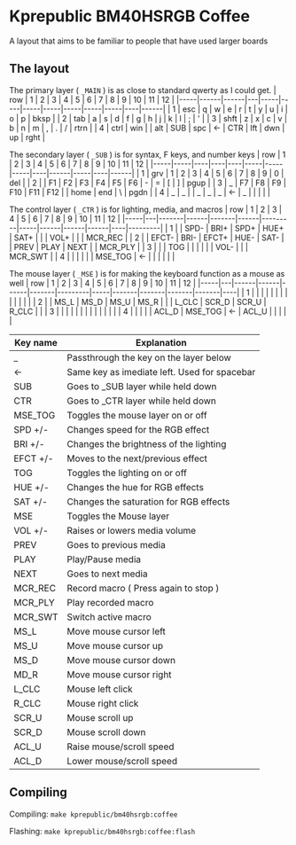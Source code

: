 # Kprepublic BM40HSRGB Coffee

A layout that aims to be familiar to people that have used larger boards

## The layout

The primary layer ( `_MAIN` ) is as close to standard qwerty as I could get.
| row | 1    | 2    | 3 | 4   | 5   | 6   | 7   | 8   | 9   | 10  | 11 | 12   |
|-----|------|------|---|-----|-----|-----|-----|-----|-----|-----|----|------|
| 1   | esc  |  q   | w |  e  |  r  |  t  | y   | u   | i   | o   | p  | bksp |
| 2   | tab  |  a   | s |  d  |  f  |  g  | h   | j   | k   | l   | ;  | '    |
| 3   | shft |  z   | x |  c  |  v  |  b  | n   | m   | ,   | .   | /  | rtrn |
| 4   | ctrl | win  |   | alt | SUB | spc | <- | CTR | lft | dwn | up | rght |

The secondary layer ( `_SUB` ) is for syntax, F keys, and number keys
| row | 1   | 2  | 3  | 4  | 5   | 6   | 7   | 8  | 9    | 10  | 11 | 12   |
|-----|-----|----|----|----|-----|-----|-----|----|------|-----|----|------|
| 1   | grv | 1  | 2  | 3  | 4   | 5   | 6   | 7  | 8    | 9   | 0  | del  |
| 2   |     | F1 | F2 | F3 | F4  | F5  | F6  | -  | =    | [   | ]  | pgup |
| 3   | _   | F7 | F8 | F9 | F10 | F11 | F12 |    | home | end | \  | pgdn |
| 4   | _   | _  |    | _  | _   | _   | <-  | _  |      |     |    |      |

The control layer ( `_CTR` ) is for lighting, media, and macros
| row | 1 | 2     | 3    | 4     | 5    | 6       | 7   | 8    | 9    | 10   | 11 | 12      |
|-----|---|-------|------|-------|------|---------|-----|------|------|------|----|---------|
| 1   |   | SPD-  | BRI+ | SPD+  | HUE+ | SAT+    |     |      | VOL+ |      |    | MCR_REC |
| 2   |   | EFCT- | BRI- | EFCT+ | HUE- | SAT-    |     | PREV | PLAY | NEXT |    | MCR_PLY |
| 3   |   |       | TOG  |       |      |         |     |      | VOL- |      |    | MCR_SWT |
| 4   |   |       |      |       |      | MSE_TOG | <-  |      |      |      |    |         |

The mouse layer ( `_MSE` ) is for making the keyboard function as a mouse as well
| row | 1 | 2    | 3    | 4    | 5     | 6       | 7   | 8     | 9     | 10    | 11    | 12 |
|-----|---|------|------|------|-------|---------|-----|-------|-------|-------|-------|----|
| 1   |   |      |      |      |       |         |     |       |       |       |       |    |
| 2   |   | MS_L | MS_D | MS_U | MS_R  |         |     | L_CLC | SCR_D | SCR_U | R_CLC |    |
| 3   |   |      |      |      |       |         |     |       |       |       |       |    |
| 4   |   |      |      |      | ACL_D | MSE_TOG | <-  | ACL_U |       |       |       |    |

| Key name | Explanation                                  |
|----------|----------------------------------------------|
| \_       | Passthrough the key on the layer below       |
| <-       | Same key as imediate left. Used for spacebar |
| SUB      | Goes to _SUB layer while held down           |
| CTR      | Goes to _CTR layer while held down           |
| MSE_TOG  | Toggles the mouse layer on or off            |
| SPD +/-  | Changes speed for the RGB effect             |
| BRI +/-  | Changes the brightness of the lighting       |
| EFCT +/- | Moves to the next/previous effect            |
| TOG      | Toggles the lighting on or off               |
| HUE +/-  | Changes the hue for RGB effects              |
| SAT +/-  | Changes the saturation for RGB effects       |
| MSE      | Toggles the Mouse layer                      |
| VOL +/-  | Raises or lowers media volume                |
| PREV     | Goes to previous media                       |
| PLAY     | Play/Pause media                             |
| NEXT     | Goes to next media                           |
| MCR_REC  | Record macro ( Press again to stop )         |
| MCR_PLY  | Play recorded macro                          |
| MCR_SWT  | Switch active macro                          |
| MS_L     | Move mouse cursor left                       |
| MS_U     | Move mouse cursor up                         |
| MS_D     | Move mouse cursor down                       |
| MD_R     | Move mouse cursor right                      |
| L_CLC    | Mouse left click                             |
| R_CLC    | Mouse right click                            |
| SCR_U    | Mouse scroll up                              |
| SCR_D    | Mouse scroll down                            |
| ACL_U    | Raise mouse/scroll speed                     |
| ACL_D    | Lower mouse/scroll speed                     |

## Compiling

Compiling: `make kprepublic/bm40hsrgb:coffee`

Flashing: `make kprepublic/bm40hsrgb:coffee:flash`
